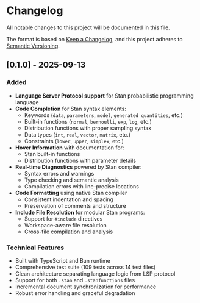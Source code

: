 # Changelog

All notable changes to this project will be documented in this file.

The format is based on [Keep a Changelog](https://keepachangelog.com/en/1.0.0/),
and this project adheres to [Semantic Versioning](https://semver.org/spec/v2.0.0.html).

## [0.1.0] - 2025-09-13

### Added
- **Language Server Protocol support** for Stan probabilistic programming language
- **Code Completion** for Stan syntax elements:
  - Keywords (`data`, `parameters`, `model`, `generated quantities`, etc.)
  - Built-in functions (`normal`, `bernoulli`, `exp`, `log`, etc.)
  - Distribution functions with proper sampling syntax
  - Data types (`int`, `real`, `vector`, `matrix`, etc.)
  - Constraints (`lower`, `upper`, `simplex`, etc.)
- **Hover Information** with documentation for:
  - Stan built-in functions
  - Distribution functions with parameter details
- **Real-time Diagnostics** powered by Stan compiler:
  - Syntax errors and warnings
  - Type checking and semantic analysis
  - Compilation errors with line-precise locations
- **Code Formatting** using native Stan compiler
  - Consistent indentation and spacing
  - Preservation of comments and structure
- **Include File Resolution** for modular Stan programs:
  - Support for `#include` directives
  - Workspace-aware file resolution
  - Cross-file compilation and analysis

### Technical Features
- Built with TypeScript and Bun runtime
- Comprehensive test suite (109 tests across 14 test files)
- Clean architecture separating language logic from LSP protocol
- Support for both `.stan` and `.stanfunctions` files
- Incremental document synchronization for performance
- Robust error handling and graceful degradation